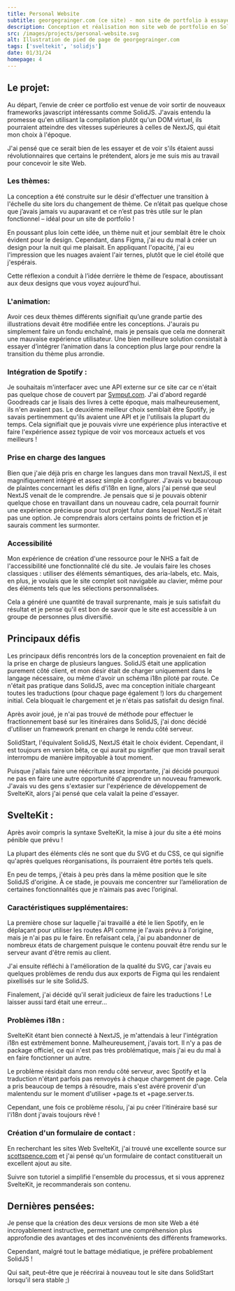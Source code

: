 ```yaml
---
title: Personal Website
subtitle: georgegrainger.com (ce site) - mon site de portfolio à essayer et à montrer !
description: Conception et réalisation mon site web de portfolio en SolidJS puis à nouveau dans SvelteKit, en me concentrant sur la création d'animations accessibles mais agréables lors du changement de thème. De plus, le site dispose de fonctionnalités telles que la prise en charge des langues, les transitions de page et l'intégration avec l'API Spotify.
src: /images/projects/personal-website.svg
alt: Illustration de pied de page de georgegrainger.com
tags: ['sveltekit', 'solidjs']
date: 01/31/24
homepage: 4
---
```


## Le projet:

Au départ, l’envie de créer ce portfolio est venue de voir sortir de nouveaux frameworks javascript intéressants comme SolidJS. J'avais entendu la promesse qu'en utilisant la compilation plutôt qu'un DOM virtuel, ils pourraient atteindre des vitesses supérieures à celles de NextJS, qui était mon choix à l'époque.

J'ai pensé que ce serait bien de les essayer et de voir s'ils étaient aussi révolutionnaires que certains le prétendent, alors je me suis mis au travail pour concevoir le site Web.

### Les thèmes:

La conception a été construite sur le désir d'effectuer une transition à l'échelle du site lors du changement de thème. Ce n’était pas quelque chose que j’avais jamais vu auparavant et ce n’est pas très utile sur le plan fonctionnel – idéal pour un site de portfolio !

En poussant plus loin cette idée, un thème nuit et jour semblait être le choix évident pour le design. Cependant, dans Figma, j'ai eu du mal à créer un design pour la nuit qui me plaisait. En appliquant l'opacité, j'ai eu l'impression que les nuages avaient l'air ternes, plutôt que le ciel étoilé que j'espérais.

Cette réflexion a conduit à l’idée derrière le thème de l’espace, aboutissant aux deux designs que vous voyez aujourd’hui.

### L'animation:

Avoir ces deux thèmes différents signifiait qu’une grande partie des illustrations devait être modifiée entre les conceptions. J'aurais pu simplement faire un fondu enchaîné, mais je pensais que cela me donnerait une mauvaise expérience utilisateur. Une bien meilleure solution consistait à essayer d’intégrer l’animation dans la conception plus large pour rendre la transition du thème plus arrondie.

### Intégration de Spotify :

Je souhaitais m'interfacer avec une API externe sur ce site car ce n'était pas quelque chose de couvert par [Symput.com](https://www.symput.com/). J'ai d'abord regardé Goodreads car je lisais des livres à cette époque, mais malheureusement, ils n'en avaient pas. Le deuxième meilleur choix semblait être Spotify, je savais pertinemment qu'ils avaient une API et je l'utilisais la plupart du temps. Cela signifiait que je pouvais vivre une expérience plus interactive et faire l'expérience assez typique de voir vos morceaux actuels et vos meilleurs !

### Prise en charge des langues

Bien que j'aie déjà pris en charge les langues dans mon travail NextJS, il est magnifiquement intégré et assez simple à configurer. J'avais vu beaucoup de plaintes concernant les défis d'i18n en ligne, alors j'ai pensé que seul NextJS venait de le comprendre. Je pensais que si je pouvais obtenir quelque chose en travaillant dans un nouveau cadre, cela pourrait fournir une expérience précieuse pour tout projet futur dans lequel NextJS n'était pas une option. Je comprendrais alors certains points de friction et je saurais comment les surmonter.

### Accessibilité

Mon expérience de création d'une ressource pour le NHS a fait de l'accessibilité une fonctionnalité clé du site. Je voulais faire les choses classiques : utiliser des éléments sémantiques, des aria-labels, etc. Mais, en plus, je voulais que le site complet soit navigable au clavier, même pour des éléments tels que les sélections personnalisées.

Cela a généré une quantité de travail surprenante, mais je suis satisfait du résultat et je pense qu'il est bon de savoir que le site est accessible à un groupe de personnes plus diversifié.

## Principaux défis

Les principaux défis rencontrés lors de la conception provenaient en fait de la prise en charge de plusieurs langues. SolidJS était une application purement côté client, et mon désir était de charger uniquement dans le langage nécessaire, ou même d'avoir un schéma i18n piloté par route. Ce n'était pas pratique dans SolidJS, avec ma conception initiale chargeant toutes les traductions (pour chaque page également !) lors du chargement initial. Cela bloquait le chargement et je n'étais pas satisfait du design final.

Après avoir joué, je n'ai pas trouvé de méthode pour effectuer le fractionnement basé sur les itinéraires dans SolidJS, j'ai donc décidé d'utiliser un framework prenant en charge le rendu côté serveur.

SolidStart, l'équivalent SolidJS, NextJS était le choix évident. Cependant, il est toujours en version bêta, ce qui aurait pu signifier que mon travail serait interrompu de manière impitoyable à tout moment.

Puisque j'allais faire une réécriture assez importante, j'ai décidé pourquoi ne pas en faire une autre opportunité d'apprendre un nouveau framework. J'avais vu des gens s'extasier sur l'expérience de développement de SvelteKit, alors j'ai pensé que cela valait la peine d'essayer.

## SvelteKit :

Après avoir compris la syntaxe SvelteKit, la mise à jour du site a été moins pénible que prévu !

La plupart des éléments clés ne sont que du SVG et du CSS, ce qui signifie qu'après quelques réorganisations, ils pourraient être portés tels quels.

En peu de temps, j'étais à peu près dans la même position que le site SolidJS d'origine. À ce stade, je pouvais me concentrer sur l’amélioration de certaines fonctionnalités que je n’aimais pas avec l’original.

### Caractéristiques supplémentaires:

La première chose sur laquelle j'ai travaillé a été le lien Spotify, en le déplaçant pour utiliser les routes API comme je l'avais prévu à l'origine, mais je n'ai pas pu le faire. En refaisant cela, j'ai pu abandonner de nombreux états de chargement puisque le contenu pouvait être rendu sur le serveur avant d'être remis au client.

J'ai ensuite réfléchi à l'amélioration de la qualité du SVG, car j'avais eu quelques problèmes de rendu dus aux exports de Figma qui les rendaient pixellisés sur le site SolidJS.

Finalement, j'ai décidé qu'il serait judicieux de faire les traductions ! Le laisser aussi tard était une erreur...

### Problèmes i18n :

SvelteKit étant bien connecté à NextJS, je m'attendais à leur l'intégration i18n est extrêmement bonne. Malheureusement, j'avais tort. Il n'y a pas de package officiel, ce qui n'est pas très problématique, mais j'ai eu du mal à en faire fonctionner un autre.

Le problème résidait dans mon rendu côté serveur, avec Spotify et la traduction n'étant parfois pas renvoyés à chaque chargement de page. Cela a pris beaucoup de temps à résoudre, mais s'est avéré provenir d'un malentendu sur le moment d'utiliser +page.ts et +page.server.ts.

Cependant, une fois ce problème résolu, j'ai pu créer l'itinéraire basé sur l'i18n dont j'avais toujours rêvé !

### Création d'un formulaire de contact :

En recherchant les sites Web SvelteKit, j'ai trouvé une excellente source sur [scottspence.com](https://www.scottspence.com/) et j'ai pensé qu'un formulaire de contact constituerait un excellent ajout au site.

Suivre son tutoriel a simplifié l'ensemble du processus, et si vous apprenez SvelteKit, je recommanderais son contenu.

## Dernières pensées:

Je pense que la création des deux versions de mon site Web a été incroyablement instructive, permettant une compréhension plus approfondie des avantages et des inconvénients des différents frameworks.

Cependant, malgré tout le battage médiatique, je préfère probablement SolidJS !

Qui sait, peut-être que je réécrirai à nouveau tout le site dans SolidStart lorsqu'il sera stable ;)

